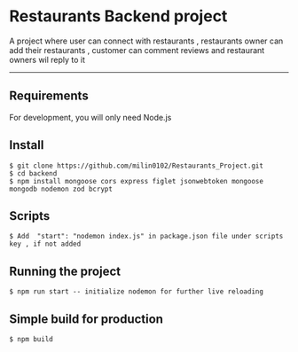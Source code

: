 # Restaurants Backend  project

A project where user can connect with restaurants , restaurants owner can add their restaurants , customer can comment reviews and restaurant owners wil reply to it

---
## Requirements

For development, you will only need Node.js

## Install

    $ git clone https://github.com/milin0102/Restaurants_Project.git
    $ cd backend
    $ npm install mongoose cors express figlet jsonwebtoken mongoose mongodb nodemon zod bcrypt
## Scripts

    $ Add  "start": "nodemon index.js" in package.json file under scripts key , if not added

## Running the project

    $ npm run start -- initialize nodemon for further live reloading

## Simple build for production

    $ npm build

## 
